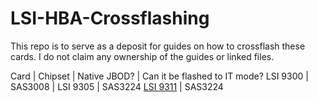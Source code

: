 # LSI-HBA-Crossflashing

This repo is to serve as a deposit for guides on how to crossflash these cards. I do not claim any ownership of the guides or linked files. 

Card | Chipset | Native JBOD? | Can it be flashed to IT mode?
LSI 9300 | SAS3008 | 
LSI 9305 | SAS3224
[LSI 9311]([url](https://docs.broadcom.com/docs/BC00-0392EN)) | SAS3224
